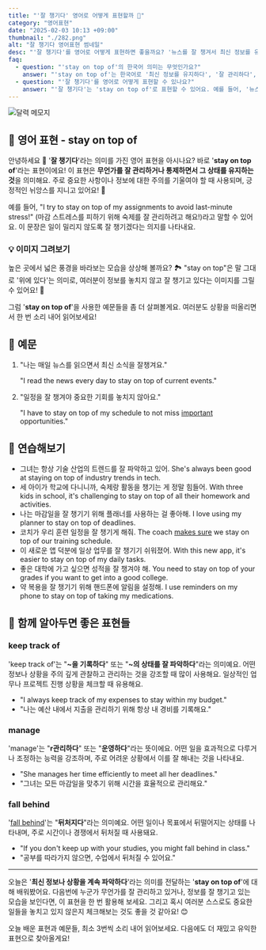 ```yaml
---
title: "'잘 챙기다' 영어로 어떻게 표현할까 🎈️"
category: "영어표현"
date: "2025-02-03 10:13 +09:00"
thumbnail: "./282.png"
alt: "잘 챙기다 영어표현 썸네일"
desc: "'잘 챙기다'를 영어로 어떻게 표현하면 좋을까요? '뉴스를 잘 챙겨서 최신 정보를 유지해야 해'는 어떻게 말할 수 있을까요? '내 스케줄을 잘 챙기려고 노력하고 있어'를 영어로 어떻게 표현할 수 있을까요? 다양한 예문을 통해서 연습하고 본인의 표현으로 만들어 보세요."
faq:
  - question: "'stay on top of'의 한국어 의미는 무엇인가요?"
    answer: "'stay on top of'는 한국어로 '최신 정보를 유지하다', '잘 관리하다', '상황을 파악하다' 등으로 해석할 수 있어요."
  - question: "'잘 챙기다'를 영어로 어떻게 표현할 수 있나요?"
    answer: "'잘 챙기다'는 'stay on top of'로 표현할 수 있어요. 예를 들어, '뉴스를 잘 챙겨서 최신 정보를 유지해야 해'는 'I need to stay on top of the news'로 말할 수 있어요."
---
```


![달력 메모지](./282-1.jpg)

## 🌟 영어 표현 - stay on top of

안녕하세요 👋 '**잘 챙기다**'라는 의미를 가진 영어 표현을 아시나요? 바로 '**stay on top of**'라는 표현이에요! 이 표현은 **무언가를 잘 관리하거나 통제하면서 그 상태를 유지하는 것**을 의미해요. 주로 중요한 사항이나 정보에 대한 주의를 기울여야 할 때 사용되며, 긍정적인 뉘앙스를 지니고 있어요! 🌟

예를 들어, "I try to stay on top of my assignments to avoid last-minute stress!" (마감 스트레스를 피하기 위해 숙제를 잘 관리하려고 해요!)라고 말할 수 있어요. 이 문장은 일이 밀리지 않도록 잘 챙기겠다는 의지를 나타내요.

### 💡 이미지 그려보기

높은 곳에서 넓은 풍경을 바라보는 모습을 상상해 볼까요? 🏞️ "stay on top"은 말 그대로 '위에 있다'는 의미로, 여러분이 정보를 놓치지 않고 잘 챙기고 있다는 이미지를 그릴 수 있어요! 🎈

그럼 '**stay on top of**'을 사용한 예문들을 좀 더 살펴볼게요. 여러분도 상황을 떠올리면서 한 번 소리 내어 읽어보세요!

## 📖 예문

1. "나는 매일 뉴스를 읽으면서 최신 소식을 잘챙겨요."

   "I read the news every day to stay on top of current events."

2. "일정을 잘 챙겨야 중요한 기회를 놓치지 않아요."

   "I have to stay on top of my schedule to not miss [important](/blog/in-english/318.important/) opportunities."

## 💬 연습해보기

<ul data-interactive-list>
  <li data-interactive-item>
    <span data-toggler>그녀는 항상 기술 산업의 트렌드를 잘 파악하고 있어.</span>
    <span data-answer>She's always been good at staying on top of industry trends in tech.</span>
  </li>
  <li data-interactive-item>
    <span data-toggler>세 아이가 학교에 다니니까, 숙제랑 활동을 챙기는 게 정말 힘들어.</span>
    <span data-answer>With three kids in school, it's challenging to stay on top of all their homework and activities.</span>
  </li>
  <li data-interactive-item>
    <span data-toggler>나는 마감일을 잘 챙기기 위해 플래너를 사용하는 걸 좋아해.</span>
    <span data-answer>I love using my planner to stay on top of deadlines.</span>
  </li>
  <li data-interactive-item>
    <span data-toggler>코치가 우리 훈련 일정을 잘 챙기게 해줘.</span>
    <span data-answer>The coach <a href="/blog/in-english/232.make-sure/">makes sure</a> we stay on top of our training schedule.</span>
  </li>
  <li data-interactive-item>
    <span data-toggler>이 새로운 앱 덕분에 일상 업무를 잘 챙기기 쉬워졌어.</span>
    <span data-answer>With this new app, it's easier to stay on top of my daily tasks.</span>
  </li>
  <li data-interactive-item>
    <span data-toggler>좋은 대학에 가고 싶으면 성적을 잘 챙겨야 해.</span>
    <span data-answer>You need to stay on top of your grades if you want to get into a good college.</span>
  </li>
  <li data-interactive-item>
    <span data-toggler>약 복용을 잘 챙기기 위해 핸드폰에 알림을 설정해.</span>
    <span data-answer>I use reminders on my phone to stay on top of taking my medications.</span>
  </li>
</ul>

## 🤝 함께 알아두면 좋은 표현들

### keep track of

'keep track of'는 "**~을 기록하다**" 또는 "**~의 상태를 잘 파악하다**"라는 의미예요. 어떤 정보나 상황을 주의 깊게 관찰하고 관리하는 것을 강조할 때 많이 사용해요. 일상적인 업무나 프로젝트 진행 상황을 체크할 때 유용해요.

- "I always keep track of my expenses to stay within my budget."
- "나는 예산 내에서 지출을 관리하기 위해 항상 내 경비를 기록해요."

### manage

'manage'는 "**r관리하다**" 또는 "**운영하다**"라는 뜻이에요. 어떤 일을 효과적으로 다루거나 조정하는 능력을 강조하며, 주로 어려운 상황에서 이를 잘 해내는 것을 나타내요.

- "She manages her time efficiently to meet all her deadlines."
- "그녀는 모든 마감일을 맞추기 위해 시간을 효율적으로 관리해요."

### fall behind

'[fall behind](/blog/in-english/031.fall-behind/)'는 "**뒤처지다**"라는 의미예요. 어떤 일이나 목표에서 뒤떨어지는 상태를 나타내며, 주로 시간이나 경쟁에서 뒤처질 때 사용돼요.

- "If you don't keep up with your studies, you might fall behind in class."
- "공부를 따라가지 않으면, 수업에서 뒤처질 수 있어요."

---

오늘은 '**최신 정보나 상황을 계속 파악하다**'라는 의미를 전달하는 '**stay on top of**'에 대해 배워봤어요. 다음번에 누군가 무언가를 잘 관리하고 있거나, 정보를 잘 챙기고 있는 모습을 보인다면, 이 표현을 한 번 활용해 보세요. 그리고 혹시 여러분 스스로도 중요한 일들을 놓치고 있지 않은지 체크해보는 것도 좋을 것 같아요! 😊

오늘 배운 표현과 예문들, 최소 3번씩 소리 내어 읽어보세요. 다음에도 더 재밌고 유익한 표현으로 찾아올게요!

